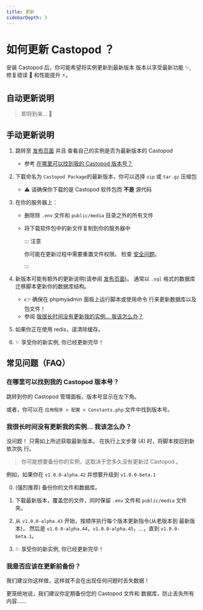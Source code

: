 ```yaml
---
title: 更新
sidebarDepth: 3
---
```


# 如何更新 Castopod ？

安装 Castopod 后，你可能希望将实例更新到最新版本 版本以享受最新功能 ✨, 修复错误
🐛 和性能提升 ⚡。

## 自动更新说明

> 即将到来... 👀

## 手动更新说明

1. 跳转至 [发布页面](https://code.castopod.org/adaures/castopod/-/releases) 并且
   查看自己的实例是否为最新版本的 Castopod

   - 参考
     [在哪里可以找到我的 Castopod 版本号？](#where-can-i-find-my-castopod-version)

2. 下载命名为 `Castopod Package`的最新版本，你可以选择 `zip` 或 `tar.gz` 压缩包

   - ⚠️ 请确保你下载的是 Castopod 软件包而 **不是** 源代码

3. 在你的服务器上：

   - 删除除 `.env` 文件和 `public/media` 目录之外的所有文件
   - 将下载软件包中的新文件复制到你的服务器中

     ::: 注意

     你可能在更新过程中需要重置文件权限。 检查 [安全问题](./security.md)。

     :::

4. 新版本可能有额外的更新说明(请参阅
   [发布页面](https://code.castopod.org/adaures/castopod/-/releases))。 通常以
   `.sql` 格式的数据库迁移脚本更新你的数据库结构。

   - 👉 确保在 phpmyadmin 面板上运行脚本或使用命令 行来更新数据库以及包文件！
   - 参阅
     [我很长时间没有更新我的实例… 我该怎么办？](#i-havent-updated-my-instance-in-a-long-time-what-should-i-do)

5. 如果你正在使用 redis，请清除缓存。
6. ✨ 享受你的新实例, 你已经更新完毕！

## 常见问题（FAQ）

### 在哪里可以找到我的 Castopod 版本号？

跳转到你的 Castopod 管理面板，版本号显示在左下角。

或者，你可以在 `应用程序 > 配置 > Constants.php` 文件中找到版本号。

### 我很长时间没有更新我的实例… 我该怎么办？

没问题！ 只需如上所述获取最新版本。 在执行上文步骤 (4) 时，将脚本按旧到新依次执
行。

> 你可能想要备份你的实例，这取决于您多久没有更新过 Castopod 。

例如，如果你在 `v1.0.0-alpha.42` 并想要升级到 `v1.0.0-beta.1`

0. (强烈推荐) 备份你的文件和数据库。

1. 下载最新版本，覆盖您的文件，同时保留 `.env` 文件和 `public/media` 文件夹。

2. 从 `v1.0.0-alpha.43` 开始，按顺序执行每个版本更新指令(从老版本到 最新版本)，
   然后是 `v1.0.0-alpha.44`，`v1.0.0-alpha.45`，…，直到 `v1.0.0-beta.1`。

3. ✨ 享受你的新实例, 你已经更新完毕！

### 我是否应该在更新前备份？

我们建议你这样做，这样就不会在出现任何问题时丢失数据！

更笼统地说，我们建议你定期备份您的 Castopod 文件和 数据库，防止丢失所有内容……

